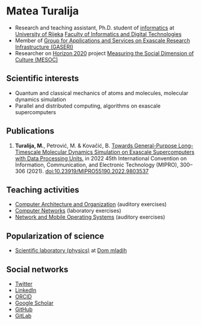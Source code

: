 # Matea Turalija

- Research and teaching assistant, Ph.D. student of [informatics](https://www.inf.uniri.hr/en/study-programmes/university-postgraduate-doctoral-study-informatics) at [University of Rijeka](https://uniri.hr/en/) [Faculty of Informatics and Digital Technologies](https://www.inf.uniri.hr/en/)
- Member of [Group for Applications and Services on Exascale Research Infrastructure (GASERI)](https://group.miletic.net/en/)
- Researcher on [Horizon 2020](https://cordis.europa.eu/project/id/870935) project [Measuring the Social Dimension of Culture (MESOC)](https://mesoc-project.eu/)

## Scientific interests

- Quantum and classical mechanics of atoms and molecules, molecular dynamics simulation
- Parallel and distributed computing, algorithms on exascale supercomputers

## Publications

1. **Turalija, M.**, Petrović, M. & Kovačić, B. [Towards General-Purpose Long-Timescale Molecular Dynamics Simulation on Exascale Supercomputers with Data Processing Units.](https://ieeexplore.ieee.org/document/9803537) in 2022 45th International Convention on Information, Communication, and Electronic Technology (MIPRO), 300–306 (2021). [doi:10.23919/MIPRO55190.2022.9803537](https://doi.org/10.23919/MIPRO55190.2022.9803537)

## Teaching activities

- [Computer Architecture and Organization](https://group.miletic.net/hr/nastava/kolegiji/AOR/) (auditory exercises)
- [Computer Networks](https://group.miletic.net/hr/nastava/kolegiji/RM/) (laboratory exercises)
- [Network and Mobile Operating Systems](https://group.miletic.net/hr/nastava/kolegiji/MMOS/) (auditory exercises)

## Popularization of science

- [Scientific laboratory (physics)](https://dom-mladih.hr/aktivnosti/) at [Dom mladih](https://dom-mladih.hr/)

## Social networks

- [Twitter](https://twitter.com/mateaturalija)
- [LinkedIn](https://www.linkedin.com/in/mateaturalija/)
- [ORCID](https://orcid.org/0000-0002-0109-1245)
- [Google Scholar](https://scholar.google.com/citations?user=C03KugcAAAAJ)
- [GitHub](https://github.com/MateaTuralija)
- [GitLab](https://gitlab.com/MateaTuralija)
  
